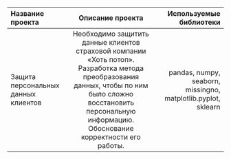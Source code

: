 | Название проекта | Описание проекта | Используемые библиотеки |
| :---         |     :---:      |          ---: |
| Защита персональных данных клиентов |Необходимо защитить данные клиентов страховой компании «Хоть потоп». Разработка метода преобразования данных, чтобы по ним было сложно восстановить персональную информацию. Обоснование корректности его работы.| pandas, numpy, seaborn, missingno, matplotlib.pyplot, sklearn |
